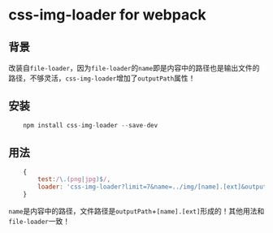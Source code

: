 # css-img-loader for webpack

## 背景

改装自`file-loader`，因为`file-loader`的`name`即是内容中的路径也是输出文件的路径，不够灵活，`css-img-loader`增加了`outputPath`属性！

## 安装

```js
    npm install css-img-loader --save-dev
```

## 用法

```js
    {
        test:/\.(png|jpg)$/,
        loader: 'css-img-loader?limit=7&name=../img/[name].[ext]&outputPath=img/'
    }
```
`name`是内容中的路径，文件路径是`outputPath`+`[name].[ext]`形成的！其他用法和`file-loader`一致！
